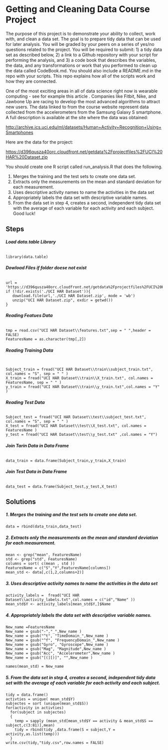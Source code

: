 


# Getting and Cleaning Data Course Project

The purpose of this project is to demonstrate your ability to collect, work with, and clean a data set. The goal is to prepare tidy data that can be used for later analysis. You will be graded by your peers on a series of yes/no questions related to the project. You will be required to submit: 1) a tidy data set as described below, 2) a link to a Github repository with your script for performing the analysis, and 3) a code book that describes the variables, the data, and any transformations or work that you performed to clean up the data called CodeBook.md. You should also include a README.md in the repo with your scripts. This repo explains how all of the scripts work and how they are connected.

One of the most exciting areas in all of data science right now is wearable computing - see for example this article . Companies like Fitbit, Nike, and Jawbone Up are racing to develop the most advanced algorithms to attract new users. The data linked to from the course website represent data collected from the accelerometers from the Samsung Galaxy S smartphone. A full description is available at the site where the data was obtained:

http://archive.ics.uci.edu/ml/datasets/Human+Activity+Recognition+Using+Smartphones

Here are the data for the project:

https://d396qusza40orc.cloudfront.net/getdata%2Fprojectfiles%2FUCI%20HAR%20Dataset.zip

You should create one R script called run_analysis.R that does the following.

1. Merges the training and the test sets to create one data set.  
2. Extracts only the measurements on the mean and standard deviation for each measurement.  
3. Uses descriptive activity names to name the activities in the data set  
4. Appropriately labels the data set with descriptive variable names.  
5. From the data set in step 4, creates a second, independent tidy data set with the average of each variable for each activity and each subject.  
Good luck!


## Steps 

######  **Load data.table Library**
```{r}
library(data.table)
```

###### **Dowload Files if folder doese not exist**
```{r}
url = 'https://d396qusza40orc.cloudfront.net/getdata%2Fprojectfiles%2FUCI%20HAR%20Dataset.zip'
if (!dir.exists('./UCI HAR Dataset')){
   download.file(url,'./UCI HAR Dataset.zip', mode = 'wb')
   unzip("UCI HAR Dataset.zip", exdir = getwd())
}
```

###### **Reading Featues Data**
```{r}
tmp = read.csv("UCI HAR Dataset\\features.txt",sep = " ",header = FALSE)
FeaturesName = as.character(tmp[,2])
```

###### **Reading Training Data**
```{r}

Subject_train = fread("UCI HAR Dataset\\train\\subject_train.txt", col.names = "S", sep = " " )
X_train = fread("UCI HAR Dataset\\train\\X_train.txt", col.names = FeaturesName, sep = " " )
y_train = fread("UCI HAR Dataset\\train\\y_train.txt",col.names = "Y" )
```
###### **Reading Test Data**
```{r}
Subject_test = fread("UCI HAR Dataset\\test\\subject_test.txt", col.names = "S", sep = " " )
X_test = fread("UCI HAR Dataset\\test\\X_test.txt", col.names = FeaturesName )
y_test = fread("UCI HAR Dataset\\test\\y_test.txt" ,col.names = "Y")
```
###### **Join Tarin Data in Data Frame**
```{r}
data_train = data.frame(Subject_train,y_train,X_train)
```
###### **Join Test Data in Data Frame**
```{r}
data_test = data.frame(Subject_test,y_test,X_test)
```
## Solutions
##### 1. Merges the training and the test sets to create one data set.
```{r}
data = rbind(data_train,data_test)
```

##### 2. Extracts only the measurements on the mean and standard deviation for each measurement.
```{r}
mean <- grep("mean", FeaturesName)
std <- grep("std", FeaturesName)
columns = sort( c(mean , std ))
FeaturesName = c("S","Y",FeaturesName[columns])
mean_std <- data[,c(1,2,columns+2)]
```

##### 3. Uses descriptive activity names to name the activities in the data set
```{r}
activity_labels =  fread("UCI HAR Dataset\\activity_labels.txt",col.names = c("id","Name" ))
mean_std$Y <- activity_labels[mean_std$Y,]$Name
```
##### 4. Appropriately labels the data set with descriptive variable names.
```{r}
New_name =FeaturesName
New_name = gsub("-","_",New_name )
New_name = gsub("^t", "TimeDomain_",New_name )
New_name = gsub("^f", "FrequencyDomain_",New_name )
New_name = gsub("Gyro", "Gyroscope",New_name )
New_name = gsub("Mag", "Magnitude",New_name )
New_name = gsub("Acc", "Accelerometer",New_name )
New_name = gsub("[(][)]", "",New_name )

names(mean_std) = New_name
```

##### 5. From the data set in step 4, creates a second, independent tidy data set with the average of each variable for each activity and each subject.
```{r}
tidy = data.frame()
activties = unique( mean_std$Y)
subjectes = sort (unique(mean_std$S))
for(activity in activties)
  for(subject in subjectes)
  {
    temp = sapply (mean_std[mean_std$Y == activity & mean_std$S == subject,c(3:81)],mean)
    tidy = rbind(tidy ,data.frame(S = subject,Y = activity,as.list(temp)))
  }
write.csv(tidy,"tidy.csv",row.names = FALSE)
```